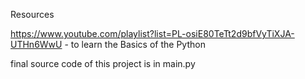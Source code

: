 Resources

https://www.youtube.com/playlist?list=PL-osiE80TeTt2d9bfVyTiXJA-UTHn6WwU - to learn the Basics of the Python

final source code of this project is in main.py
